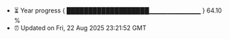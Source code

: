 - ⏳ Year progress { ███████████████████▁▁▁▁▁▁▁▁▁▁▁ } 64.10 %
- ⏰ Updated on Fri, 22 Aug 2025 23:21:52 GMT

